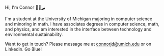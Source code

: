 Hi, I'm Connor 👨‍💻🛹

I'm a student at the University of Michigan majoring in computer science and minoring in math. I have associates degrees in computer science, math, and physics, and am interested in the interface between technology and environmental sustainability. 
  
Want to get in touch? Please message me at connorjd@umich.edu or on Linkedin. Go Blue!
